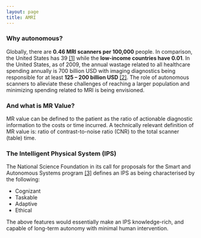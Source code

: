 ```yaml
---
layout: page
title: AMRI
---
```


### Why autonomous?
Globally, there are **0.46 MRI scanners per 100,000** people. In comparison, the United States has 39 [[1]](#references) while the **low-income countries have 0.01**. In the United States, as of 2009, the annual wastage related to all healthcare spending annually is 700 billion USD with imaging diagnostics being responsible for at least **125 – 200 billion USD** [[2]](#references). The role of autonomous scanners to alleviate these challenges of reaching a larger population and minimizing spending related to MRI is being envisioned.

### And what is MR Value?
MR value can be defined to the patient as the ratio of actionable diagnostic information to the costs or time incurred. A technically relevant definition of MR value is: ratio of contrast-to-noise ratio (CNR) to the total scanner (table) time.

### The Intelligent Physical System (IPS)
The National Science Foundation in its call for proposals for the Smart and Autonomous Systems program [[3]](#references) defines an IPS as being characterised by the following:
- Cognizant
- Taskable
- Adaptive
- Ethical

The above features would essentially make an IPS knowledge-rich, and capable of long-term autonomy with minimal human intervention.
